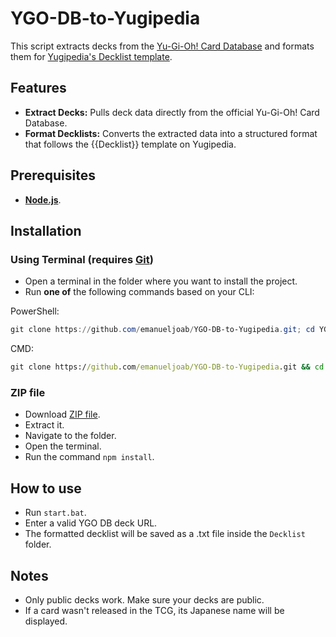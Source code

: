 # YGO-DB-to-Yugipedia

This script extracts decks from the [Yu-Gi-Oh! Card Database](https://www.db.yugioh-card.com/yugiohdb/?request_locale=en) and formats them for [Yugipedia's Decklist template](https://yugipedia.com/wiki/Template:Decklist).

## Features

- **Extract Decks:** Pulls deck data directly from the official Yu-Gi-Oh! Card Database.
- **Format Decklists:** Converts the extracted data into a structured format that follows the {{Decklist}} template on Yugipedia.

## Prerequisites

- **[Node.js](https://nodejs.org/)**.

## Installation

### Using Terminal (requires [Git](https://git-scm.com/downloads](https://nodejs.org/en/download)))
- Open a terminal in the folder where you want to install the project.
- Run **one of** the following commands based on your CLI:

PowerShell:
```powershell
git clone https://github.com/emanueljoab/YGO-DB-to-Yugipedia.git; cd YGO-DB-to-Yugipedia; npm install
```

CMD:
```cmd
git clone https://github.com/emanueljoab/YGO-DB-to-Yugipedia.git && cd YGO-DB-to-Yugipedia && npm install
```

### ZIP file

- Download [ZIP file](https://github.com/emanueljoab/YGO-DB-to-Yugipedia/archive/refs/heads/main.zip).
- Extract it.
- Navigate to the folder.
- Open the terminal.
- Run the command `npm install`.

## How to use

- Run `start.bat`.
- Enter a valid YGO DB deck URL.
- The formatted decklist will be saved as a .txt file inside the `Decklist` folder.

## Notes

- Only public decks work. Make sure your decks are public.
- If a card wasn't released in the TCG, its Japanese name will be displayed.
